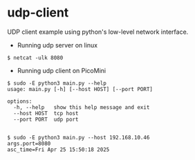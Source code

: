 # udp-client
UDP client example using python's low-level network interface.   

- Running udp server on linux
```
$ netcat -ulk 8080
```

- Running udp client on PicoMini
```
$ sudo -E python3 main.py --help
usage: main.py [-h] [--host HOST] [--port PORT]

options:
  -h, --help   show this help message and exit
  --host HOST  tcp host
  --port PORT  udp port


$ sudo -E python3 main.py --host 192.168.10.46
args.port=8080
asc_time=Fri Apr 25 15:50:18 2025
```

